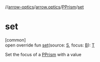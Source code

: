 //[arrow-optics](../../../index.md)/[arrow.optics](../index.md)/[PPrism](index.md)/[set](set.md)

# set

[common]\
open override fun [set](set.md)(source: [S](index.md), focus: [B](index.md)): [T](index.md)

Set the focus of a [PPrism](index.md) with a value
